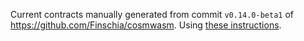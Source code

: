 Current contracts manually generated from commit `v0.14.0-beta1`
of https://github.com/Finschia/cosmwasm. Using
[these instructions](https://github.com/Finschia/cosmwasm/tree/v0.14.0-0.4.0/contracts/README.md#optimized-builds).
